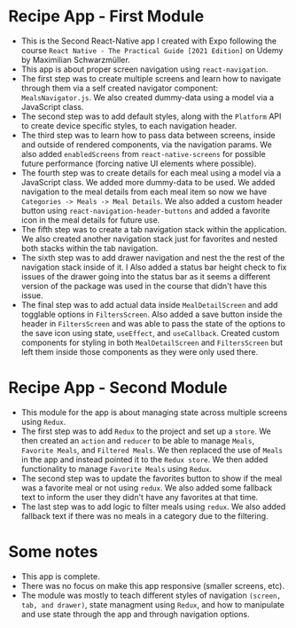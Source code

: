 ﻿# Recipe App - First Module
 - This is the Second React-Native app I created with Expo following the course `React Native - The Practical Guide [2021 Edition]` on Udemy by Maximilian Schwarzmüller.
 - This app is about proper screen navigation using `react-navigation`.
 - The first step was to create multiple screens and learn how to navigate through them via a self created navigator component: `MealsNavigator.js`. We also created dummy-data using a model via a JavaScript class.
 - The second step was to add default styles, along with the `Platform` API to create device specific styles, to each navigation header.
 - The third step was to learn how to pass data between screens, inside and outside of rendered components, via the navigation params. We also added `enabledScreens` from `react-native-screens` for possible future performance (forcing native UI elements where possible).
 - The fourth step was to create details for each meal using a model via a JavaScript class. We added more dummy-data to be used. We added navigation to the meal details from each meal item so now we have `Categories -> Meals -> Meal Details`. We also added a custom header button using `react-navigation-header-buttons` and added a favorite icon in the meal details for future use.
 - The fifth step was to create a tab navigation stack within the application. We also created another navigation stack just for favorites and nested both stacks within the tab navigation.
 - The sixth step was to add drawer navigation and nest the the rest of the navigation stack inside of it. I Also added a status bar height check to fix issues of the drawer going into the status bar as it seems a different version of the package was used in the course that didn't have this issue.
 - The final step was to add actual data inside `MealDetailScreen` and add togglable options in `FiltersScreen`. Also added a save button inside the header in `FiltersScreen` and was able to pass the state of the options to the save icon using state, `useEffect`, and `useCallback`. Created custom components for styling in both `MealDetailScreen` and `FiltersScreen` but left them inside those components as they were only used there.
# Recipe App - Second Module
 - This module for the app is about managing state across multiple screens using `Redux`.
 - The first step was to add `Redux` to the project and set up a `store`. We then created an `action` and `reducer` to be able to manage `Meals`, `Favorite Meals`, and `Filtered Meals`. We then replaced the use of `Meals` in the app and instead pointed it to the `Redux store`. We then added functionality to manage `Favorite Meals` using `Redux`.
 - The second step was to update the favorites button to show if the meal was a favorite meal or not using `redux`. We also added some fallback text to inform the user they didn't have any favorites at that time.
 - The last step was to add logic to filter meals using `redux`. We also added fallback text if there was no meals in a category due to the filtering.
# Some notes
 - This app is complete. 
 - There was no focus on make this app responsive (smaller screens, etc).
 - The module was mostly to teach different styles of navigation `(screen, tab, and drawer)`, state managment using `Redux`, and how to manipulate and use state through the app and through navigation options.

